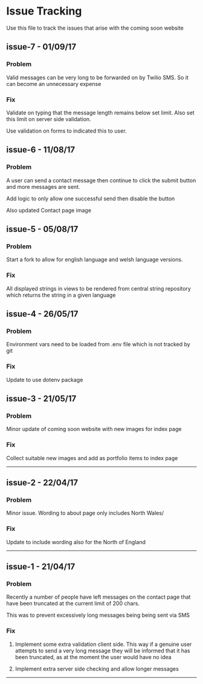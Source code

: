 # Issue Tracking

Use this file to track the issues that arise with the coming soon website

## issue-7 - 01/09/17

### Problem

Valid messages can be very long to be forwarded on by Twilio SMS.
So it can become an unnecessary expense

### Fix

Validate on typing that the message length remains below set limit. 
Also set this limit on server side validation.

Use validation on forms to indicated this to user.

## issue-6 - 11/08/17

### Problem

A user can send a contact message then continue to click the submit
button and more messages are sent.

Add logic to only allow one successful send then disable the button

Also updated Contact page image

## issue-5 - 05/08/17

### Problem

Start a fork to allow for english language and welsh language
versions.

### Fix

All displayed strings in views to be rendered from central
string repository which returns the string in a given language

## issue-4 - 26/05/17

### Problem

Environment vars need to be loaded from .env file which is
not tracked by git

### Fix

Update to use dotenv package

## issue-3 - 21/05/17

### Problem

Minor update of coming soon website with new images for index page

### Fix

Collect suitable new images and add as portfolio items
to index page

<hr/>

## issue-2 - 22/04/17

### Problem

Minor issue. Wording to about page only includes North Wales/

### Fix

Update to include wording also for the North of England

<hr/>

## issue-1 - 21/04/17

### Problem

Recently a number of people have left messages on the contact page
that have been truncated at the current limit of 200 chars.

This was to prevent excessively long messages being being sent
via SMS

### Fix

1. Implement some extra validation client side. This way if a
genuine user attempts to send a very long message they
will be informed that it has been truncated, as at the moment
the user would have no idea

2. Implement extra server side checking and allow longer
messages

<hr/>